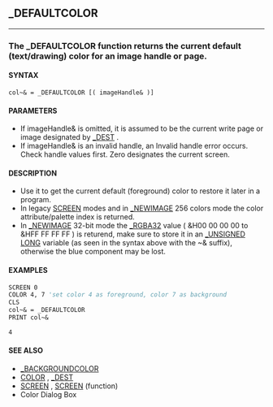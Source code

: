 ## _DEFAULTCOLOR
---

### The _DEFAULTCOLOR function returns the current default (text/drawing) color for an image handle or page.

#### SYNTAX

`col~& = _DEFAULTCOLOR [( imageHandle& )]`

#### PARAMETERS
* If imageHandle& is omitted, it is assumed to be the current write page or image designated by [_DEST](./_DEST.md) .
* If imageHandle& is an invalid handle, an Invalid handle error occurs. Check handle values first. Zero designates the current screen.


#### DESCRIPTION
* Use it to get the current default (foreground) color to restore it later in a program.
* In legacy [SCREEN](./SCREEN.md) modes and in [_NEWIMAGE](./_NEWIMAGE.md) 256 colors mode the color attribute/palette index is returned.
* In [_NEWIMAGE](./_NEWIMAGE.md) 32-bit mode the [_RGBA32](./_RGBA32.md) value ( &H00 00 00 00 to &HFF FF FF FF ) is returend, make sure to store it in an [_UNSIGNED](./_UNSIGNED.md) [LONG](./LONG.md) variable (as seen in the syntax above with the ~& suffix), otherwise the blue component may be lost.


#### EXAMPLES
```vb
SCREEN 0
COLOR 4, 7 'set color 4 as foreground, color 7 as background
CLS
col~& = _DEFAULTCOLOR
PRINT col~&
```
  
```vb
4
```
  


#### SEE ALSO
* [_BACKGROUNDCOLOR](./_BACKGROUNDCOLOR.md)
* [COLOR](./COLOR.md) , [_DEST](./_DEST.md)
* [SCREEN](./SCREEN.md) , [SCREEN](./SCREEN.md) (function)
* Color Dialog Box
